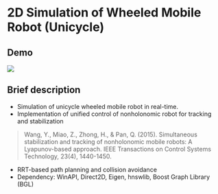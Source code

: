 # 2D Simulation of Wheeled Mobile Robot (Unicycle)

## Demo

![](https://media.giphy.com/media/v1.Y2lkPTc5MGI3NjExYWFmOTQ5M2ZjMzRmNzUzYmEyYjJhZjgxMDk0MmE4MzFhMTkwZWEwNiZlcD12MV9pbnRlcm5hbF9naWZzX2dpZklkJmN0PWc/hkRmbN3EtXJXafVCFO/giphy.gif)

## Brief description
- Simulation of unicycle wheeled mobile robot in real-time.
- Implementation of unified control of nonholonomic robot for tracking and stabilization
> Wang, Y., Miao, Z., Zhong, H., & Pan, Q. (2015). Simultaneous stabilization and tracking of nonholonomic mobile robots: A Lyapunov-based approach. IEEE Transactions on Control Systems Technology, 23(4), 1440-1450.
- RRT-based path planning and collision avoidance
- Dependency: WinAPI, Direct2D, Eigen, hnswlib, Boost Graph Library (BGL) 

